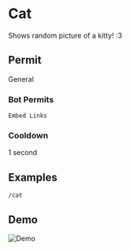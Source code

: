 # Cat
Shows random picture of a kitty! :3

## Permit
General
### Bot Permits
`Embed Links`
### Cooldown
1 second
## Examples
`/cat`
## Demo 
![Demo](https://i.ibb.co/MBHNsVr/cat.gif)

